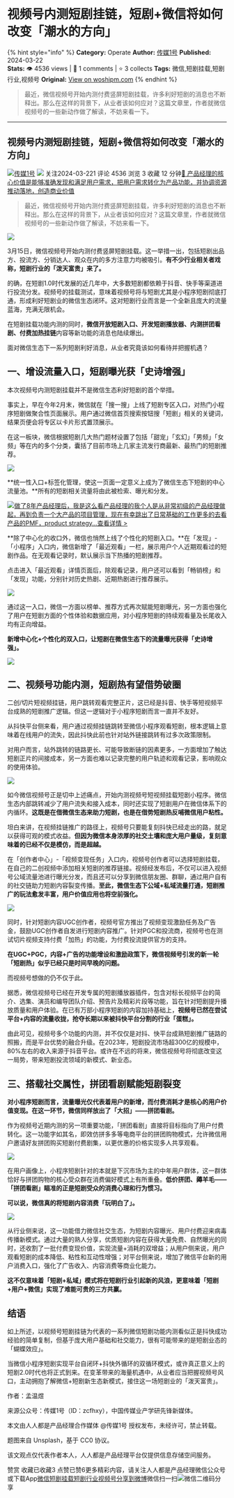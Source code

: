 # 视频号内测短剧挂链，短剧+微信将如何改变「潮水的方向」
{% hint style="info" %}
**Category:** Operate
**Author:** [传媒1号](https://www.woshipm.com/u/1197485)
**Published:** 2024-03-22  
**Stats:** 👁️ 4536 views | 💬 1 comments | ⭐ 3 collects
**Tags:** 微信,短剧挂载,短剧行业,视频号
**Original:** [View on woshipm.com](https://www.woshipm.com/operate/6018118.html)
{% endhint %}
> 最近，微信视频号开始内测付费竖屏短剧挂载，许多利好短剧的消息也不断释出。那么在这样的背景下，从业者该如何应对？这篇文章里，作者就微信视频号的一些新动作做了解读，不妨来看一下。

---

## 视频号内测短剧挂链，短剧+微信将如何改变「潮水的方向」

[![](https://static.woshipm.com/view/woshipm_api_def_20230410201509_5019.jpg?imageView2/1/w/72/h/72/q/100)](https://www.woshipm.com/u/1197485)[传媒1号](https://www.woshipm.com/u/1197485) ![](https://static.woshipm.com/tag/1122_1@2x.png) 关注2024-03-221 评论 4536 浏览 3 收藏 12 分钟[🔗 产品经理的核心价值是能够准确发现和满足用户需求，把用户需求转化为产品功能，并协调资源推动落地，创造商业价值](https://ke.qidianla.com/courses/90pm)

> 最近，微信视频号开始内测付费竖屏短剧挂载，许多利好短剧的消息也不断释出。那么在这样的背景下，从业者该如何应对？这篇文章里，作者就微信视频号的一些新动作做了解读，不妨来看一下。

![](https://image.woshipm.com/2023/04/17/bb860736-dcf5-11ed-a8f2-00163e0b5ff3.png)

3月15日，微信视频号开始内测付费竖屏短剧挂载。这一举措一出，包括短剧出品方、投流方、分销达人、观众在内的多方注意力均被吸引。**有不少行业相关者戏称，短剧行业的「泼天富贵」来了。**

的确，在短剧1.0时代发展的近几年中，大多数短剧都依赖于抖音、快手等渠道进行投流分发。视频号的挂载测试，意味着视频号将与短剧尤其是小程序短剧彻底打通，形成利好短剧业的微信生态闭环。这对短剧行业而言是一个全新且庞大的流量蓝海，充满无限机会。

在短剧挂载功能内测的同时，**微信开放短剧入口、开发短剧播放器、内测拼团看剧、付费加热挂链**内容等新功能的消息也陆续爆出。

面对微信生态下一系列短剧利好消息，从业者究竟该如何看待并把握机遇？

## 一、增设流量入口，短剧曝光获「史诗增强」

本次视频号内测短剧挂载并不是微信生态利好短剧的首个举措。

事实上，早在今年2月末，微信就在「搜一搜」上线了短剧专区入口，对热门小程序短剧做聚合性页面展示。用户通过微信首页搜索按钮搜「短剧」相关的关键词，结果页便会将专区以卡片形式置顶展示。

在这一板块，微信根据短剧几大热门题材设置了包括「甜宠」「玄幻」「男频」「女频」等在内的多个分类，囊括了目前市场上几家主流发行商最新、最热门的短剧推荐。

![](https://image.woshipm.com/wp-files/2024/03/1i1SJ1f3VEdXRGJVbrKR.png)

**统一性入口+标签化管理，使这一页面一定意义上成为了微信生态下短剧的中心流量池。**所有的短剧相关流量将由此被检索、曝光和分发。

[![](https://image.woshipm.com/2023/08/02/bf59b8ba-30e4-11ee-88e7-00163e0b5ff3.png)做了8年产品经理后，我是这么看产品经理的我个人是从非常初级的产品经理做起，再到负责一个大产品的项目管理，现在有幸跳出了日常基础的工作更多的去看产品的PMF，product strategy...查看详情 >](https://ke.qidianla.com/courses/bcpm)

**除了中心化的收口外，微信也悄然上线了个性化的短剧入口。**在「发现」-「小程序」入口内，微信新增了「最近观看」一栏，展示用户个人近期观看过的短剧作品。在无观看记录时，默认展示当下热播的短剧推荐。

点击进入「最近观看」详情页面后，除观看记录，用户还可以看到「畅销榜」和「发现」功能，分别针对历史热剧、近期热剧进行推荐展示。

![](https://image.woshipm.com/wp-files/2024/03/iagSP7m56iqeH6p1IXBw.png)

通过这一入口，微信一方面以榜单、推荐方式再次赋能短剧曝光，另一方面也强化了用户在短剧方面的个性体验和数据应用，对小程序短剧的持续观看量及长尾收入均有正向增益。

**新增中心化+个性化的双入口，让短剧在微信生态下的流量曝光获得「史诗增强」。**

![](https://image.woshipm.com/wp-files/2024/03/aZt0xReCjF1kepzBMz9x.png)

## 二、视频号功能内测，短剧热有望借势破圈

二创/切片短视频挂链，用户跳转观看完整正片，这已经是抖音、快手等短视频平台成熟的短剧推广逻辑。但这一逻辑对于小程序短剧而言一直并不友好。

从抖快平台侧来看，用户通过视频挂链跳转至微信小程序观看短剧，根本逻辑上意味着在线用户的流失，因此抖快此前也针对站外链接跳转有过多次政策限制。

对用户而言，站外跳转的链路更长、可能导致断链的因素更多，一方面增加了触达短剧正片的间接成本，另一方面也难以记录完整的用户轨迹和观看记录，影响观众的使用体验。

![](https://image.woshipm.com/wp-files/2024/03/wZY06arhvfh5JngBVFzQ.png)

如今微信视频号正是切中上述痛点，开始内测视频号短视频挂载短剧小程序。微信生态内部跳转减少了用户流失和接入成本，同时还实现了短剧用户在微信体系下的内循环。**这既是在借微信生态来助力短剧，也是在借势短剧热反哺微信用户粘性。**

坦白来讲，在视频挂链推广的路径上，视频号只要能复刻抖快已经走出的路，就足以获得可观的模式收益。**但因为微信本身浓厚的社交土壤和庞大用户量级，复刻意味着的已经不仅是模仿，而是超越。**

在「创作者中心」-「视频变现任务」入口内，视频号创作者可以选择短剧挂载，在自己的二创视频中添加相关短剧的推荐链接。视频经发布后，不仅可以进入视频号公域流量池进行曝光分发，而且还可以分享到微信朋友圈、群聊，通过用户自有的社交链助力短剧内容裂变传播。**至此，微信生态下公域+私域流量打通，短剧推广的玩法愈发丰富，用户价值应用也将空前强化。**

![](https://image.woshipm.com/wp-files/2024/03/QxqwWdwZUfhn3SwXbght.png)

同时，针对短剧内容UGC创作者，视频号官方推出了视频变现激励任务及广告金，鼓励UGC创作者自发进行短剧内容推广。针对PGC和投流商，视频号也在测试切片视频支持付费「加热」的功能，为付费投流提供官方的支持。

**在UGC+PGC，内容+广告的功能增设和激励政策下，微信视频号引发的新一轮「短剧热」似乎已经只是时间早晚的问题。**

而视频号想做的仍不仅于此。

据悉，微信视频号已经在开发专属的短剧播放器插件，包含对标长视频平台的简介、选集、演员和编导团队介绍、预告片及精彩片段等功能，旨在针对短剧提升播放质量和用户体验。在已有万部小程序短剧的内容加持基础上，**视频号已然在尝试平台+内容的流量收拢，抢夺长期以来被抖快平台分割的行业「蛋糕」。**

由此可见，视频号多个功能的内测，并不仅仅是对抖、快平台成熟短剧推广链路的照搬，而是平台优势的融合升级。在2023年，短剧投流市场超300亿的规模中，80%左右的收入来源于抖音平台。或许在不远的将来，微信视频号将彻底改变这一局势，带来短剧投流领域的新模式、新业态。

## 三、搭载社交属性，拼团看剧赋能短剧裂变

**对小程序短剧而言，流量曝光仅代表着用户的新增，而付费消耗才是核心的用户价值变现。在这一环节，微信同样放出了「大招」——拼团看剧。**

作为视频号近期内测的另一项重要功能，「拼团看剧」直接将目标指向了用户付费转化。这一功能字如其名，即效仿拼多多等电商平台的拼团购物模式，允许微信用户邀请好友拼团购买短剧付费剧集，以更优惠的价格实现多人共享观看。

![](https://image.woshipm.com/wp-files/2024/03/GmcsIOFx8yG93aL2GmYn.png)

在用户画像上，小程序短剧针对的本就是下沉市场为主的中年用户群体，这一群体恰好与拼团购物的核心受众群在消费偏好模式上有所重叠。**低价拼团、薅羊毛——「拼团看剧」瞄准的正是短剧受众的消费心理和行为惯习。**

**可以说，微信真的将短剧内容消费「玩明白了」。**

![](https://image.woshipm.com/wp-files/2024/03/cq0Cg0Qjv8cNnTbfvcaf.png)

从行业侧来说，这一功能借力微信社交生态，为短剧内容曝光、用户付费迎来病毒传播新模式。通过大量的熟人分享，优质短剧内容在获得大量免费、自然曝光的同时，还收割了一批付费变现价值，实现流量+消耗的双增益；从用户侧来说，用户观看短剧的成本降低、粘性和互动性增强；对平台侧来说，增加了微信平台新的用户消费入口，强化了广告收入、内容消费等商业化能力。

**这不仅意味着「短剧+私域」模式将在短剧行业引起新的风浪，更意味着「短剧+用户+微信」实现了难能可贵的三方共赢。**

## 结语

如上所述，以视频号短剧挂链为代表的一系列微信短剧功能内测看似正是抖快成功经验的简单复制，但基于庞大用户基础和社交能力，很有可能带来的是短剧业态的「蝴蝶效应」。

当微信小程序短剧实现平台自闭环+抖快外循环的双循环模式，或许真正意义上的短剧2.0时代也将正式到来。在变革带来的海量机遇中，从业者应当把握视频号风口，主动拥抱了解微信+短剧新生态新模式，接住这一场短剧业的「泼天富贵」。

作者：孟温煜

来源公众号：传媒1号（ID：zcfhxy），中国传媒业产学研先锋新媒体。

本文由人人都是产品经理合作媒体 @传媒1号 授权发布，未经许可，禁止转载。

题图来自 Unsplash，基于 CC0 协议。

该文观点仅代表作者本人，人人都是产品经理平台仅提供信息存储空间服务。

赞赏 收藏已收藏3 点赞已赞6更多精彩内容，请关注人人都是产品经理微信公众号或下载App[微信](https://www.woshipm.com/tag/%e5%be%ae%e4%bf%a1)[短剧挂载](https://www.woshipm.com/tag/%e7%9f%ad%e5%89%a7%e6%8c%82%e8%bd%bd)[短剧行业](https://www.woshipm.com/tag/%e7%9f%ad%e5%89%a7%e8%a1%8c%e4%b8%9a)[视频号](https://www.woshipm.com/tag/%e8%a7%86%e9%a2%91%e5%8f%b7)[分享到微博](https://service.weibo.com/share/share.php?appkey=2775287854&title=视频号内测短剧挂链，短剧+微信将如何改变「潮水的方向」&url=https://www.woshipm.com/operate/6018118.html&pic=https://image.woshipm.com/2023/04/17/bb860736-dcf5-11ed-a8f2-00163e0b5ff3.png)微信扫一扫![微信二维码](https://api.pwmqr.com/qrcode/create/?url=https://www.woshipm.com/operate/6018118.html)分享